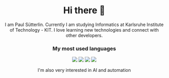 <h1 align="center">
Hi there 👋
</h1>

<p align="center">
I am Paul Sütterlin. Currently I am studying Informatics at Karlsruhe Institute of Technology - KIT. I love learning new technologies and connect with other developers.
</p>

<h3 align="center">
  My most used languages
</h3>
<div align="center">
  <img src="https://img.shields.io/badge/-CSHARP-239120?style=for-the-badge&logo=C%20Sharp&logoColor=36d132&labelColor=282828"/>
  <img src="https://img.shields.io/badge/-JavaScript-F7DF1E?style=for-the-badge&logo=JavaScript&logoColor=f9e756&labelColor=282828"/>
  <img src="https://img.shields.io/badge/-Python-3776AB?style=for-the-badge&logo=Python&logoColor=5d99cb&labelColor=282828"/>
  <img src="https://img.shields.io/badge/-php-777BB4?style=for-the-badge&logo=PHP&logoColor=999cc6&labelColor=282828"/>
</div>

<p align="center">
  I'm also very interested in AI and automation
</p>
